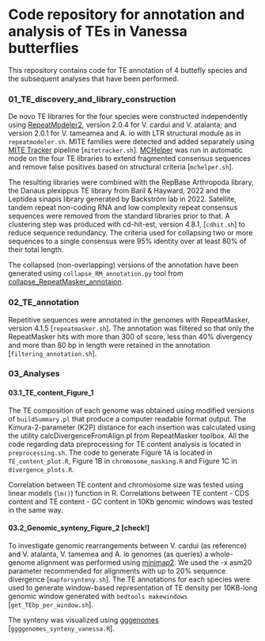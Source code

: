 # Code repository for annotation and analysis of TEs in Vanessa butterflies

This repository contains code for TE annotation of 4 buttefly species and the subsequent analyses that have been performed.

### 01_TE_discovery_and_library_construction

De novo TE libraries for the four species were constructed independently using [RepeatModeler2](https://github.com/Dfam-consortium/RepeatModeler), version 2.0.4 for V. cardui and V. atalanta; and version 2.0.1 for V. tameamea and A. io with LTR structural module as in `repeatmodeler.sh`. MITE families were detected and added separately using [MITE Tracker](https://github.com/INTABiotechMJ/MITE-Tracker) pipeline [`mitetracker.sh`]. [MCHelper](https://github.com/GonzalezLab/MCHelper) was run in automatic mode on the four TE libraries to extend fragmented consensus sequences and remove false positives based on structural criteria [`mchelper.sh`].

The resulting libraries were combined with the RepBase Arthropoda library, the Danaus plexippus TE library from Baril & Hayward, 2022 and the Leptidea sinapis library generated by Backström lab in 2022. Satellite, tandem repeat non-coding RNA and low complexity repeat consensus sequences were removed from the standard libraries prior to that. A clustering step was produced with cd-hit-est, version 4.8.1, [`cdhit.sh`] to reduce sequence redundancy. The criteria used for collapsing two or more sequences to a single consensus were 95% identity over at least 80% of their total length. 

The collapsed (non-overlapping) versions of the annotation have been generated using `collapse_RM_annotation.py` tool from [collapse_RepeatMasker_annotaion](https://github.com/shohei-kojima/collapse_RepeatMasker_annotation).

### 02_TE_annotation

Repetitive sequences were annotated in the genomes with RepeatMasker, version 4.1.5 [`repeatmasker.sh`]. The annotation was filtered so that only the RepeatMasker hits with more than 300 of score, less than 40% divergency and more than 80 bp in length were retained in the annotation [`filtering_annotation.sh`].

### 03_Analyses
#### 03.1_TE_content_Figure_1
The TE composition of each genome was obtained using modified versions of `buildSummary.pl` that produce a computer readable format output. The Kimura-2-parameter (K2P) distance for each insertion was calculated using the utility calcDivergenceFromAlign.pl from RepeatMasker toolbox. All the code regarding data preprocessing for TE content analysis is located in `preprocessing.sh`. The code to generate Figure 1A is located in `TE_content_plot.R`, Figure 1B in `chromosome_masking.R` and Figure 1C in `divergence_plots.R`.

Correlation between TE content and chromosome size was tested using linear models (`lm()`) function in R. Correlations between TE content - CDS content and TE content - GC content in 10Kb genomic windows was tested in the same way.

#### 03.2_Genomic_synteny_Figure_2 [check!]
To investigate genomic rearrangements between V. cardui (as reference) and V. atalanta, V. tamemea and A. io genomes (as queries) a whole-genome alignment was performed using [minimap2](https://github.com/lh3/minimap2). We used the -x asm20 parameter recommended for alignments with up to 20% sequence divergence [`mapforsynteny.sh`]. The TE annotations for each species were used to generate window-based representation of TE density per 10KB-long genomic window generated with `bedtools makewindows` [`get_TEbp_per_window.sh`]. 

The synteny was visualized using [gggenomes](https://github.com/thackl/gggenomes/) [`ggggenomes_synteny_vanessa.R`].


